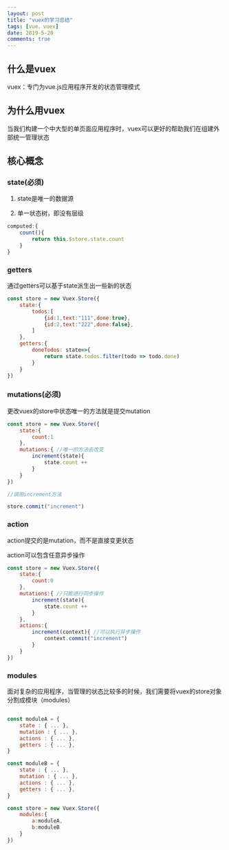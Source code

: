 ```yaml
---
layout: post
title: "vuex的学习总结"
tags: [vue，vuex]
date: 2019-5-20
comments: true
---
```



## 什么是vuex
 vuex：专门为vue.js应用程序开发的状态管理模式

 ## 为什么用vuex
 当我们构建一个中大型的单页面应用程序时，vuex可以更好的帮助我们在组建外部统一管理状态

## 核心概念

### state(必须)

1. state是唯一的数据源

2. 单一状态树，即没有层级

```javascript
computed:{
    count(){
        return this.$store.state.count
    }
}
```

### getters

 通过getters可以基于state派生出一些新的状态

```javascript
const store = new Vuex.Store({
    state:{
        todos:[
            {id:1,text:"111",done:true},
            {id:2,text:"222",done:false},
        ]
    },
    getters:{
        doneTodos: state=>{
            return state.todos.filter(todo => todo.done)
        }
    }
})

```


### mutations(必须)

更改vuex的store中状态唯一的方法就是提交mutation

```javascript
const store = new Vuex.Store({
    state:{
        count:1
    },
    mutations:{ //唯一的方法去改变
        increment(state){
            state.count ++
        }
    }
})

//调用increment方法

store.commit("increment")

```

### action

action提交的是mutation，而不是直接变更状态

action可以包含任意异步操作

```javascript
const store = new Vuex.Store({
    state:{
        count:0
    },
    mutations:{ //只能进行同步操作
        increment(state){
            state.count ++
        }
    },
    actions:{
        increment(context){ //可以执行异步操作
            context.commit("increment")
        }
    }
})
```

### modules

面对复杂的应用程序，当管理的状态比较多的时候，我们需要将vuex的store对象分割成模块（modules）

```javascript

const moduleA = {
    state : { ... },
    mutation : { ... },
    actions : { ... },
    getters : { ... },
}

const moduleB = {
    state : { ... },
    mutation : { ... },
    actions : { ... },
    getters : { ... },
}

const store = new Vuex.Store({
    modules:{
        a:moduleA,
        b:moduleB 
    }
})


```

